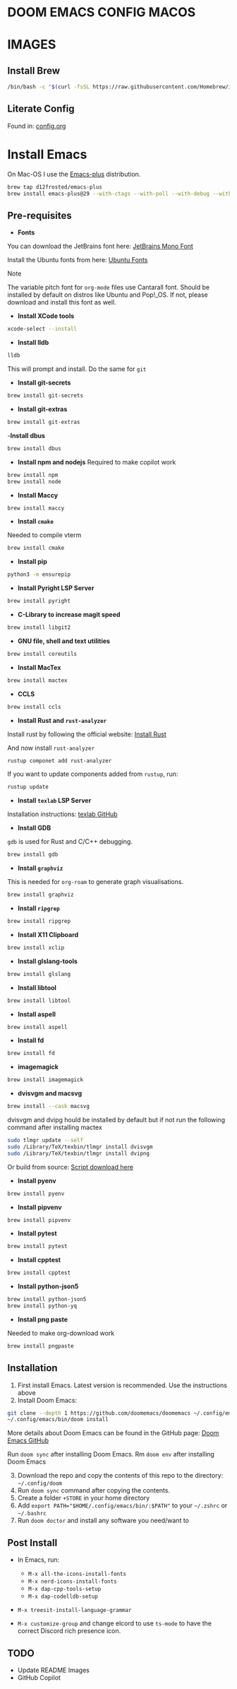 # DOOM EMACS CONFIG MACOS

# IMAGES

## Install Brew

``` bash
/bin/bash -c "$(curl -fsSL https://raw.githubusercontent.com/Homebrew/install/HEAD/install.sh)"
```

## Literate Config
Found in: [config.org](./config.org)

# Install Emacs
On Mac-OS I use the [Emacs-plus](https://github.com/d12frosted/homebrew-emacs-plus) distribution.

``` bash
brew tap d12frosted/emacs-plus
brew install emacs-plus@29 --with-ctags --with-poll --with-debug --with-dbus --with-modern-pen-lds56-icon --with-native-comp --with-mailutils --with-imagemagick
```

## Pre-requisites

- **Fonts**

You can download the JetBrains font here: [JetBrains Mono Font](https://www.jetbrains.com/lp/mono/)

Install the Ubuntu fonts from here: [Ubuntu Fonts](https://design.ubuntu.com/font)
> [!NOTE]
> The variable pitch font for `org-mode` files use Cantarall font. Should be installed by default on distros like Ubuntu and Pop!_OS. If not, please download and install this font as well.

- **Install XCode tools**

``` bash
xcode-select --install
```

- **Install lldb**

``` bash
lldb
```
This will prompt and install. Do the same for `git`

- **Install git-secrets**

``` bash
brew install git-secrets
```

- **Install git-extras**

``` bash
brew install git-extras
```

-**Install dbus**

``` bash
brew install dbus
```

- **Install npm and nodejs**
Required to make copilot work

``` bash
brew install npm
brew install node
```

- **Install Maccy**

``` bash
brew install maccy
```

- **Install `cmake`**

Needed to compile vterm

``` bash
brew install cmake
```

- **Install pip**

``` bash
python3 -m ensurepip
```

- **Install Pyright LSP Server**

``` bash
brew install pyright
```

- **C-Library to increase magit speed**

``` bash
brew install libgit2
```

- **GNU file, shell and text utilities**

``` bash
brew install coreutils
```

- **Install MacTex**

``` bash
brew install mactex
```

- **CCLS**

``` bash
brew install ccls
```

- **Install Rust and `rust-analyzer`**

Install rust by following the official website: [Install Rust](https://www.rust-lang.org/tools/install)

And now install `rust-analyzer`

``` bash
rustup componet add rust-analyzer
```

If you want to update components added from `rustup`, run:

``` bash
rustup update
```

- **Install `texlab` LSP Server**

Installation instructions: [texlab GitHub](https://github.com/latex-lsp/texlab)

- **Install GDB**

`gdb` is used for Rust and C/C++ debugging.

``` bash
brew install gdb
```

 - **Install `graphviz`**

This is needed for `org-roam` to generate graph visualisations.

``` bash
brew install graphviz
```

- **Install `ripgrep`**

``` bash
brew install ripgrep
```

- **Install X11 Clipboard**

``` bash
brew install xclip
```

- **Install glslang-tools**

``` bash
brew install glslang
```

- **Install libtool**

``` bash
brew install libtool
```

- **Install aspell**

``` bash
brew install aspell
```

- **Install fd**

``` bash
brew install fd
```

- **imagemagick**

``` bash
brew install imagemagick
```

- **dvisvgm and macsvg**

``` bash
brew install --cask macsvg
```

dvisvgm and dvipg hould be installed by default but if not run the following command after installing mactex

``` bash
sudo tlmgr update --self 
sudo /Library/TeX/texbin/tlmgr install dvisvgm
sudo /Library/TeX/texbin/tlmgr install dvipng
```

Or build from source: [Script download here](https://gist.github.com/tobywf/aeeeee63053aaaa841b4032963406684)

- **Install pyenv**

``` bash
brew install pyenv
```

- **Install pipvenv**

``` bash
brew install pipvenv
```

- **Install pytest**

``` bash
brew install pytest
```

- **Install cpptest**

``` bash
brew install cpptest
```

- **Install python-json5**

``` bash
brew install python-json5
brew install python-yq
```

- **Install png paste**

Needed to make org-download work

``` bash
brew install pngpaste
```

## Installation

1. First install Emacs. Latest version is recommended. Use the instructions above
2. Install Doom Emacs:

``` bash
git clone --depth 1 https://github.com/doomemacs/doomemacs ~/.config/emacs
~/.config/emacs/bin/doom install
```
More details about Doom Emacs can be found in the GitHub page: [Doom Emacs GitHub](https://github.com/doomemacs/doomemacs)

Run `doom sync` after installing Doom Emacs.
Rm `doom env` after installing Doom Emacs

3. Download the repo and copy the contents of this repo to the directory: `~/.config/doom`
4. Run `doom sync` command after copying the contents.
5. Create a folder `+STORE` in your home directory
6. Add `export PATH="$HOME/.config/emacs/bin/:$PATH"` to your `~/.zshrc` or `~/.bashrc`
7. Run `doom doctor` and install any software you need/want to

## Post Install

- In Emacs, run:
  - `M-x all-the-icons-install-fonts`
  - `M-x nerd-icons-install-fonts`
  - `M-x dap-cpp-tools-setup`
  - `M-x dap-codelldb-setup`

- `M-x treesit-install-language-grammar`
- `M-x customize-group` and change elcord to use `ts-mode` to have the correct Discord rich presence icon.
## TODO
- Update README Images
- GitHub Copilot
